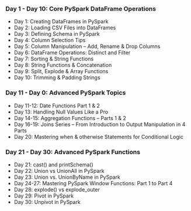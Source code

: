 ### Day 1 - Day 10: Core PySpark DataFrame Operations
+ Day 1: Creating DataFrames in PySpark
+ Day 2: Loading CSV Files into DataFrames
+ Day 3: Defining Schema in PySpark
+ Day 4: Column Selection Tips
+ Day 5: Column Manipulation – Add, Rename & Drop Columns
+ Day 6: DataFrame Operations: Distinct and Filter
+ Day 7: Sorting & String Functions
+ Day 8: String Functions & Concatenation
+ Day 9: Split, Explode & Array Functions
+ Day 10: Trimming & Padding Strings

### Day 11 - Day 0: Advanced PySpark Topics
+ Day 11-12: Date Functions Part 1 & 2
+ Day 13: Handling Null Values Like a Pro
+ Day 14-15: Aggregation Functions – Parts 1 & 2
+ Day 16-19: Joins Series – From Introduction to Output Manipulation in 4 Parts
+ Day 20: Mastering when & otherwise Statements for Conditional Logic

### Day 21 - Day 30: Advanced PySpark Functions
+ Day 21: cast() and printSchema()
+ Day 22: Union vs UnionAll in PySpark
+ Day 23: Union vs. UnionByName in PySpark
+ Day 24-27: Mastering PySpark Window Functions: Part 1 to Part 4
+ Day 28: explode() vs explode_outer
+ Day 29: Pivot in PySpark
+ Day 30: Unpivot in PySpark
